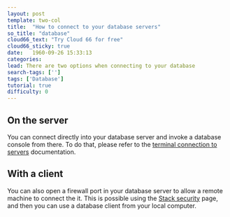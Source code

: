 ```yaml
---
layout: post
template: two-col
title:  "How to connect to your database servers"
so_title: "database"
cloud66_text: "Try Cloud 66 for free"
cloud66_sticky: true
date:   1960-09-26 15:33:13
categories: 
lead: There are two options when connecting to your database
search-tags: ['']
tags: ['Database']
tutorial: true
difficulty: 0
---
```


## On the server

You can connect directly into your database server and invoke a database console from there. To do that, please refer to the [terminal connection to servers](http://help.cloud66.com/stack-definition/ssh-to-server.html) documentation.

## With a client

You can also open a firewall port in your database server to allow a remote machine to connect the it. This is possible using the [Stack security](http://help.cloud66.com/stack-definition/network-configuration.html) page, and then you can use a database client from your local computer.